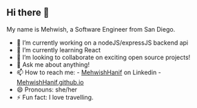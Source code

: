 ## Hi there 👋
My name is Mehwish, a Software Engineer from San Diego.
<!--
**MehwishHanif/MehwishHanif** is a ✨ _special_ ✨ repository because its `README.md` (this file) appears on your GitHub profile.

Here are some ideas to get you started:
-->

- 🔭 I’m currently working on a nodeJS/expressJS backend api
- 🌱 I’m currently learning React
- 👯 I’m looking to collaborate on exciting open source projects!
- 💬 Ask me about anything!
- 📫 How to reach me: 
              - [MehwishHanif](https://www.linkedin.com/in/mehwish-hanif-01b3686a/) on Linkedin
              - [MehwishHanif.github.io](https://mehwishhanif.github.io/)
- 😄 Pronouns: she/her
- ⚡ Fun fact: I love travelling.

